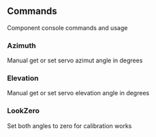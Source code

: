 ## Commands
Component console commands and usage

### Azimuth
Manual get or set servo azimut angle in degrees

### Elevation
Manual get or set servo elevation angle in degrees

### LookZero
Set both angles to zero for calibration works